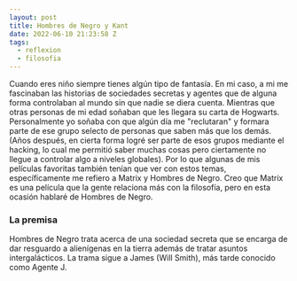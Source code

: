 ```yaml
---
layout: post
title: Hombres de Negro y Kant
date: 2022-06-10 21:23:58 Z
tags:
  - reflexion
  - filosofia
---
```

Cuando eres niño siempre tienes algún tipo de fantasía. En mi caso, a mi me fascinaban las historias de sociedades secretas y agentes que de alguna forma controlaban al mundo sin que nadie se diera cuenta. Mientras que otras personas de mi edad soñaban que les llegara su carta de Hogwarts. Personalmente yo soñaba con que algún día me "reclutaran" y formara parte de ese grupo selecto de personas que saben más que los demás. (Años después, en cierta forma logré ser parte de esos grupos mediante el hacking, lo cual me permitió saber muchas cosas pero ciertamente no llegue a controlar algo a niveles globales). Por lo que algunas de mis películas favoritas también tenían que ver con estos temas, específicamente me refiero a Matrix y Hombres de Negro. Creo que Matrix es una película que la gente relaciona más con la filosofía, pero en esta ocasión hablaré de Hombres de Negro.

### La premisa

Hombres de Negro trata acerca de una sociedad secreta que se encarga de dar resguardo a alienígenas en la tierra además de tratar asuntos intergalácticos. La trama sigue a James (Will Smith), más tarde conocido como Agente J. 

<!-- Ideas...

\- "Una persona puede ser inteligente, pero la masa es estúpida"

\- El deber ser por el puro respeto al deber

\- En Hombres de negro II hay una escena donde J se refiere a si mismo como James y que nadie lo conoce pero acaba de salvar a un montón de gente 

\- "Siempre hay un Crucero de Batalla Arquilliano, o un Rayo de la Muerte Corilliano, o una plaga intergaláctica que está a punto de acabar con toda la vida en este miserable planetita, ¡y la única forma en que esta gente puede seguir con sus felices vidas es que NO LO SEPAN!" -> No se trata de ser egoístas, más bien que si todos tuvieran la certeza de todo lo que esta pasando entrarían inmediatamente en crisis.

\- "" 



\-->
